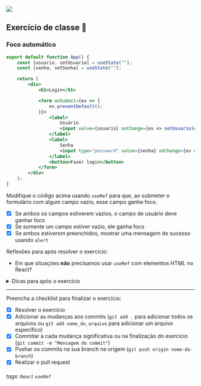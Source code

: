 ![](https://i.imgur.com/xG74tOh.png)

## Exercício de classe 🏫

### Foco automático

```jsx
export default function App() {
    const [usuario, setUsuario] = useState("");
    const [senha, setSenha] = useState("");

    return (
        <div>
            <h1>Login</h1>

            <form onSubmit={ev => {
                ev.preventDefault();
            }}>
                <label>
                    Usuário
                    <input value={usuario} onChange={ev => setUsuario(ev.target.value)} />
                </label>
                <label>
                    Senha
                    <input type="password" value={senha} onChange={ev => setSenha(ev.target.value)} />
                </label>
                <button>Fazer login</button>
            </form>
        </div>
    );
}
```

Modifique o código acima usando `useRef` para que, ao submeter o formulário com algum campo vazio, esse campo ganhe foco.

- [X] Se ambos os campos estiverem vazios, o campo de usuário deve ganhar foco
- [X] Se somente um campo estiver vazio, ele ganha foco
- [X] Se ambos estiverem preenchidos, mostrar uma mensagem de sucesso usando `alert`

Reflexões para após resolver o exercício:

- Em que situações **não** precisamos usar `useRef` com elementos HTML no React?

<details>
<summary>Dicas para após o exercício</summary>

Não se usa `useRef` com elementos HTML para adicionar ouvintes de evento, modificar o conteúdo do elemento ou modificar atributos de um elemento, já que o React já torna isso fácil. Usamos `useRef` para casos que o React não cobre, como `elemento.focus()` e outras APIs _imperativas_.

</details>

---

Preencha a checklist para finalizar o exercício:

- [X] Resolver o exercício
- [X] Adicionar as mudanças aos commits (`git add .` para adicionar todos os arquivos ou `git add nome_do_arquivo` para adicionar um arquivo específico)
- [X] Commitar a cada mudança significativa ou na finalização do exercício (`git commit -m "Mensagem do commit"`)
- [X] Pushar os commits na sua branch na origem (`git push origin nome-da-branch`)
- [X] Realizar o pull request

###### tags: `React` `useRef`